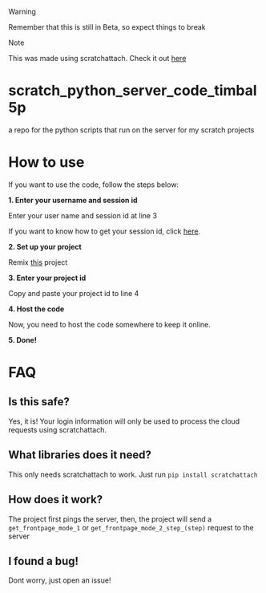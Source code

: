 > [!WARNING]
> Remember that this is still in Beta, so expect things to break

> [!NOTE]
> This was made using scratchattach. Check it out [here](https://github.com/TimMcCool/scratchattach/)
# scratch_python_server_code_timbal5p
a repo for the python scripts that run on the server for my scratch projects
# How to use
If you want to use the code, follow the steps below:

**1. Enter your username and session id**

Enter your user name and session id at line 3

If you want to know how to get your session id, click [here](https://github.com/Timbal5p/scratch_python_server_code_timbal5p/blob/main/how_to_get_session_id.md).

**2. Set up your project**

Remix [this](https://scratch.mit.edu/projects/1097547212/) project

**3. Enter your project id**

Copy and paste your project id to line 4

**4. Host the code**

Now, you need to host the code somewhere to keep it online.

**5. Done!**

# FAQ
## Is this safe?
Yes, it is! Your login information will only be used to process the cloud requests using scratchattach.
## What libraries does it need?
This only needs scratchattach to work. Just run ``pip install scratchattach``
## How does it work?
The project first pings the server, then, the project will send a ``get_frontpage_mode_1`` or ``get_frontpage_mode_2_step_(step)`` request to the server
## I found a bug!
Dont worry, just open an issue!
